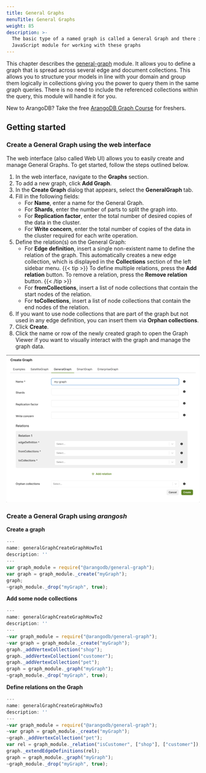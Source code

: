 ```yaml
---
title: General Graphs
menuTitle: General Graphs
weight: 85
description: >-
  The basic type of a named graph is called a General Graph and there is a
  JavaScript module for working with these graphs
---
```

This chapter describes the [general-graph](../_index.md) module.
It allows you to define a graph that is spread across several edge and document
collections.
This allows you to structure your models in line with your domain and group
them logically in collections giving you the power to query them in the same
graph queries.
There is no need to include the referenced collections within the query, this
module will handle it for you.

New to ArangoDB? Take the free
[ArangoDB Graph Course](https://www.arangodb.com/arangodb-graph-course)
for freshers.

## Getting started

### Create a General Graph using the web interface

The web interface (also called Web UI) allows you to easily create and manage
General Graphs. To get started, follow the steps outlined below.

1. In the web interface, navigate to the **Graphs** section.
2. To add a new graph, click **Add Graph**.
3. In the **Create Graph** dialog that appears, select the
   **GeneralGraph** tab.
4. Fill in the following fields:
   - For **Name**, enter a name for the General Graph.
   - For **Shards**, enter the number of parts to split the graph into.
   - For **Replication factor**, enter the total number of
     desired copies of the data in the cluster.
   - For **Write concern**, enter the total number of copies
     of the data in the cluster required for each write operation.
5. Define the relation(s) on the General Graph:     
   - For **Edge definition**, insert a single non-existent name to define
     the relation of the graph. This automatically creates a new edge
     collection, which is displayed in the **Collections** section of the
     left sidebar menu.
     {{< tip >}}
     To define multiple relations, press the **Add relation** button.
     To remove a relation, press the **Remove relation** button.
     {{< /tip >}}
   - For **fromCollections**, insert a list of node collections
     that contain the start nodes of the relation.
   - For **toCollections**, insert a list of node collections that
     contain the end nodes of the relation.
6. If you want to use node collections that are part of the graph
   but not used in any edge definition, you can insert them via
   **Orphan collections**.
7. Click **Create**. 
8. Click the name or row of the newly created graph to open the Graph Viewer if
   you want to visually interact with the graph and manage the graph data.

![Create General Graph](../../../images/Create-GeneralGraph312.png)   

### Create a General Graph using *arangosh*

**Create a graph**

```js
---
name: generalGraphCreateGraphHowTo1
description: ''
---
var graph_module = require("@arangodb/general-graph");
var graph = graph_module._create("myGraph");
graph;
~graph_module._drop("myGraph", true);
```

**Add some node collections**

```js
---
name: generalGraphCreateGraphHowTo2
description: ''
---
~var graph_module = require("@arangodb/general-graph");
~var graph = graph_module._create("myGraph");
graph._addVertexCollection("shop");
graph._addVertexCollection("customer");
graph._addVertexCollection("pet");
graph = graph_module._graph("myGraph");
~graph_module._drop("myGraph", true);
```

**Define relations on the Graph**

```js
---
name: generalGraphCreateGraphHowTo3
description: ''
---
~var graph_module = require("@arangodb/general-graph");
~var graph = graph_module._create("myGraph");
~graph._addVertexCollection("pet");
var rel = graph_module._relation("isCustomer", ["shop"], ["customer"]);
graph._extendEdgeDefinitions(rel);
graph = graph_module._graph("myGraph");
~graph_module._drop("myGraph", true);
```
